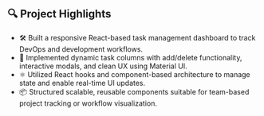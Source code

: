 ## 🔍 Project Highlights

- 🛠️ Built a responsive React-based task management dashboard to track DevOps and development workflows.
- 🧩 Implemented dynamic task columns with add/delete functionality, interactive modals, and clean UX using Material UI.
- ⚛️ Utilized React hooks and component-based architecture to manage state and enable real-time UI updates.
- 📦 Structured scalable, reusable components suitable for team-based project tracking or workflow visualization.
